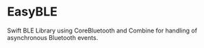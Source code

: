 # EasyBLE

Swift BLE Library using CoreBluetooth and Combine for handling of asynchronous Bluetooth events. 
